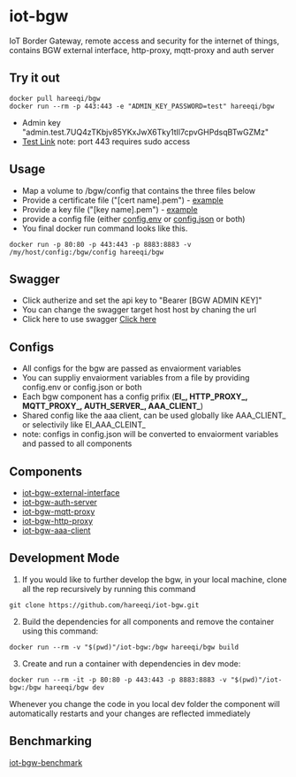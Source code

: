 # iot-bgw
IoT Border Gateway, remote access and security for the internet of things, contains BGW external interface, http-proxy, mqtt-proxy and auth server


## Try it out
```
docker pull hareeqi/bgw
docker run --rm -p 443:443 -e "ADMIN_KEY_PASSWORD=test" hareeqi/bgw
```
* Admin key "admin.test.7UQ4zTKbjv85YKxJwX6Tky1tIl7cpvGHPdsqBTwGZMz"
* [Test Link](https://bgw.hareeqi.com/bgw-auth/user?bgw_key=admin.test.7UQ4zTKbjv85YKxJwX6Tky1tIl7cpvGHPdsqBTwGZMz) note: port 443 requires sudo access


## Usage

* Map a volume to /bgw/config that contains the three files below
 * Provide a certificate file ("[cert name].pem") - [example](./config/)
 * Provide a key file ("[key name].pem") - [example](./config/)
 * provide a config file (either [config.env](./config/config.env.example) or [config.json](./config/config.json.example) or both)
* You final docker run command looks like this.
```
docker run -p 80:80 -p 443:443 -p 8883:8883 -v /my/host/config:/bgw/config hareeqi/bgw
```


## Swagger 

* Click autherize and set the api key to "Bearer [BGW ADMIN KEY]"
* You can change the swagger target host host by chaning the url 
* Click here to use swagger [Click here](http://hareeqi.com/swagger/?host=https://bgw.hareeqi.com/bgw-auth&url=https://raw.githubusercontent.com/hareeqi/iot-bgw/master/swagger.json)

## Configs
* All configs for the bgw are passed as envaiorment variables 
* You can suppliy envaiorment variables from a file by providing config.env or config.json or both
* Each bgw component has a config prifix (**EI_, HTTP_PROXY_, MQTT_PROXY_, AUTH_SERVER_, AAA_CLIENT_**)
* Shared config like the aaa client, can be used globally like AAA_CLIENT_ or selectivily like EI_AAA_CLEINT_
* note: configs in config.json will be converted to envaiorment variables and passed to all components 

## Components
* [iot-bgw-external-interface](../../../iot-bgw-external-interface)
* [iot-bgw-auth-server](../../../iot-bgw-auth-server)
* [iot-bgw-mqtt-proxy](../../../iot-bgw-mqtt-proxy)
* [iot-bgw-http-proxy](../../../iot-bgw-http-proxy)
* [iot-bgw-aaa-client](../../../iot-bgw-aaa-client)

## Development Mode

1. If you would like to further develop the bgw, in your local machine, clone all the rep recursively by running this command
```
git clone https://github.com/hareeqi/iot-bgw.git
```

2. Build the dependencies for all components and remove the container using this command:
```
docker run --rm -v "$(pwd)"/iot-bgw:/bgw hareeqi/bgw build
```

3. Create and run a container with dependencies in dev mode:
```
docker run --rm -it -p 80:80 -p 443:443 -p 8883:8883 -v "$(pwd)"/iot-bgw:/bgw hareeqi/bgw dev
```
Whenever you change the code in you local dev folder the component will automatically restarts and your changes are reflected immediately 

## Benchmarking
[iot-bgw-benchmark](../../../iot-bgw-benchmark)

